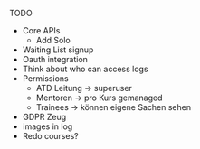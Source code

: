 TODO
- Core APIs
  - Add Solo
- Waiting List signup
- Oauth integration
- Think about who can access logs
- Permissions
  - ATD Leitung -> superuser
  - Mentoren -> pro Kurs gemanaged
  - Trainees -> können eigene Sachen sehen
- GDPR Zeug
- images in log
- Redo courses?